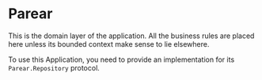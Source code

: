 # Parear

This is the domain layer of the application. All the business rules are placed here unless its bounded context make sense to lie elsewhere.

To use this Application, you need to provide an implementation for its `Parear.Repository` protocol.

